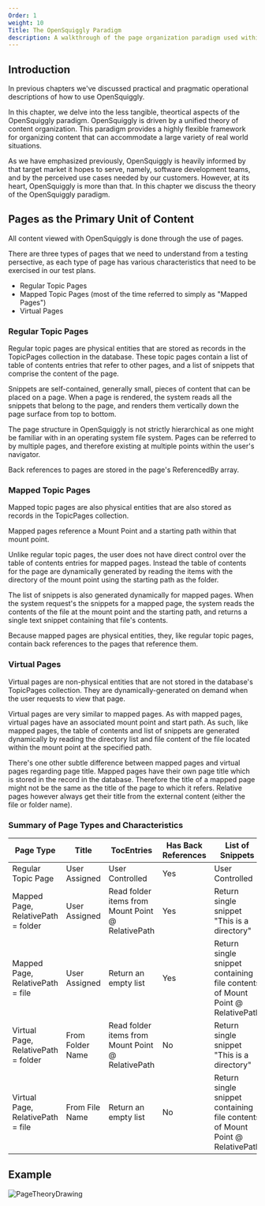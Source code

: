 ```yaml
---
Order: 1
weight: 10
Title: The OpenSquiggly Paradigm
description: A walkthrough of the page organization paradigm used within OpenSquiggly.
---
```

## Introduction

In previous chapters we've discussed practical and pragmatic operational descriptions
of how to use OpenSquiggly.

In this chapter, we delve into the less tangible, theortical aspects of the OpenSquiggly
paradigm. OpenSquiggly is driven by a unified theory of content organization. This paradigm
provides a highly flexible framework for organizing content that can accommodate a large
variety of real world situations.

As we have emphasized previously, OpenSquiggly is heavily informed by that target market
it hopes to serve, namely, software development teams, and by the perceived use cases needed
by our customers. However, at its heart, OpenSquiggly is more than that. In this chapter
we discuss the theory of the OpenSquiggly paradigm.

## Pages as the Primary Unit of Content

All content viewed with OpenSquiggly is done through the use of pages.

There are three types of pages that we need to understand from a testing persective, as each type
of page has various characteristics that need to be exercised in our test plans.

* Regular Topic Pages
* Mapped Topic Pages (most of the time referred to simply as "Mapped Pages")
* Virtual Pages

### Regular Topic Pages

Regular topic pages are physical entities that are stored as records in the TopicPages collection in the
database. These topic pages contain a list of table of contents entries that refer to other pages, and
a list of snippets that comprise the content of the page.

Snippets are self-contained, generally small, pieces of content that can be placed on a page. When a page
is rendered, the system reads all the snippets that belong to the page, and renders them vertically down
the page surface from top to bottom.

The page structure in OpenSquiggly is not strictly hierarchical as one might be familiar with in an
operating system file system. Pages can be referred to by multiple pages, and therefore existing at
multiple points within the user's navigator.

Back references to pages are stored in the page's ReferencedBy array.

### Mapped Topic Pages

Mapped topic pages are also physical entities that are also stored as records in the TopicPages collection.

Mapped pages reference a Mount Point and a starting path within that mount point.

Unlike regular topic pages, the user does not have direct control over the table of contents entries for
mapped pages. Instead the table of contents for the page are dynamically generated by reading the items
with the directory of the mount point using the starting path as the folder.

The list of snippets is also generated dynamically for mapped pages. When the system request's the snippets
for a mapped page, the system reads the contents of the file at the mount point and the starting path, and
returns a single text snippet containing that file's contents.

Because mapped pages are physical entities, they, like regular topic pages, contain back references to
the pages that reference them.

### Virtual Pages

Virtual pages are non-physical entities that are not stored in the database's TopicPages collection. They
are dynamically-generated on demand when the user requests to view that page.

Virtual pages are very similar to mapped pages. As with mapped pages, virtual pages have an associated
mount point and start path. As such, like mapped pages, the table of contents and list of snippets are
generated dynamically by reading the directory list and file content of the file located within the
mount point at the specified path.

There's one other subtle difference between mapped pages and virtual pages regarding page title. Mapped
pages have their own page title which is stored in the record in the database. Therefore the title of
a mapped page might not be the same as the title of the page to which it refers. Relative pages however
always get their title from the external content (either the file or folder name).

### Summary of Page Types and Characteristics

| Page Type                           | Title            | TocEntries                                        | Has Back References | List of Snippets                                                             |
| ---------                           | -------------    | ----------                                        | ------------------- | ----------------                                                             |
| Regular Topic Page                  | User Assigned    | User Controlled                                   | Yes                 | User Controlled                                                              |
| Mapped Page, RelativePath = folder  | User Assigned    | Read folder items from Mount Point @ RelativePath | Yes                 | Return single snippet "This is a directory"                                  |
| Mapped Page, RelativePath = file    | User Assigned    | Return an empty list                              | Yes                 | Return single snippet containing file contents of Mount Point @ RelativePath |
| Virtual Page, RelativePath = folder | From Folder Name | Read folder items from Mount Point @ RelativePath | No                  | Return single snippet "This is a directory"                                  |
| Virtual Page, RelativePath = file   | From File Name   | Return an empty list                              | No                  | Return single snippet containing file contents of Mount Point @ RelativePath |

## Example

![PageTheoryDrawing](https://share.balsamiq.com/c/naxoCiucUULrsT5EdxrmHU.png)
